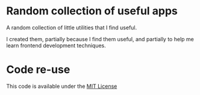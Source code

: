 # Random collection of useful apps

A random collection of little utilities that I find useful.

I created them, partially because I find them useful, and partially to help me learn frontend development techniques.

# Code re-use

This code is available under the [MIT License](./LICENSE)